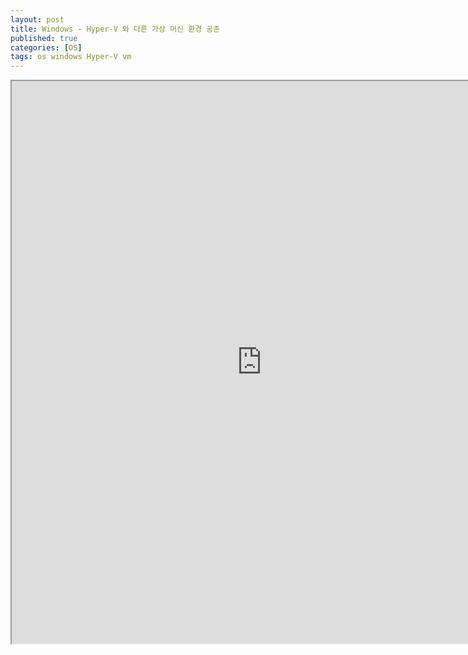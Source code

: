 ```yaml
---
layout: post
title: Windows - Hyper-V 와 다른 가상 머신 환경 공존
published: true
categories: [OS]
tags: os windows Hyper-V vm
---
```

<iframe width="800" height="900" src="https://docs.google.com/document/d/e/2PACX-1vSz7v7aDroFLddf_jphBTOqxMuLMthTVZ5e56kMDMsbc7s9at8hr89LjdcJxJuNuUb4XfHWEPZZ5eiH/pub?embedded=true"></iframe>  
    

